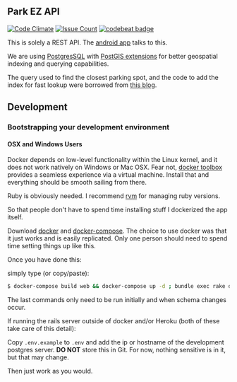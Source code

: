 ## Park EZ API
[![Code Climate](https://codeclimate.com/github/CUNYTech/ParkEZ-API/badges/gpa.svg)](https://codeclimate.com/github/CUNYTech/ParkEZ-API) [![Issue Count](https://codeclimate.com/github/CUNYTech/ParkEZ-API/badges/issue_count.svg)](https://codeclimate.com/github/CUNYTech/ParkEZ-API) [![codebeat badge](https://codebeat.co/badges/c85850fb-002f-4a88-8bf3-ba4916799cfd)](https://codebeat.co/projects/github-com-cunytech-parkez-api)

This is solely a REST API. The [android app][] talks to this.

We are using [PostgresSQL][] with [PostGIS extensions][] for better geospatial indexing and querying capabilities.

The query used to find the closest parking spot, and the code to add the index for fast lookup were borrowed from [this blog](http://ngauthier.com/2013/08/postgis-and-rails-a-simple-approach.html).

## Development

### Bootstrapping your development environment

#### OSX and Windows Users

Docker depends on low-level functionality within the Linux kernel, and it does not work natively on Windows or Mac OSX. Fear not, [docker toolbox](https://www.docker.com/products/docker-toolbox) provides a seamless experience via a virtual machine. Install that and everything should be smooth sailing from there.


Ruby is obviously needed. I recommend [rvm][] for managing ruby versions.

So that people don't have to spend time installing stuff I dockerized the
app itself.

Download [docker][] and [docker-compose][]. The choice to use docker was that it just works and is easily replicated. Only one person should need to spend time setting things up like this.

Once you have done this:

simply type (or copy/paste):

```bash
$ docker-compose build web && docker-compose up -d ; bundle exec rake db:create db:migate
```

The last commands only need to be run initially and when schema changes occur.


If running the rails server outside of docker and/or Heroku (both of these take care of this detail):

Copy `.env.example` to `.env` and add the ip or hostname of the development postgres server. **DO NOT** store this in Git. For now, nothing sensitive is in it, but that may change.

Then just work as you would.

[android app]: https://github.com/CUNYTech/ParkEZ-Android
[docker]: https://docs.docker.com/engine/installation/linux/ubuntulinux/
[docker-compose]: https://docs.docker.com/compose/install/
[rvm]: http://rvm.io/rvm/install
[PostgresSQL]: http://www.postgresql.org
[PostGIS extensions]: http://postgis.net/install/

